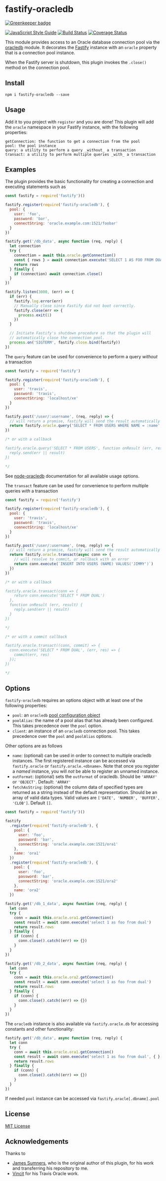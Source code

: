 # fastify-oracledb
[![Greenkeeper badge](https://badges.greenkeeper.io/leandroandrade/fastify-oracledb.svg)](https://greenkeeper.io/)

[![JavaScript Style Guide](https://img.shields.io/badge/code_style-standard-brightgreen.svg)](https://standardjs.com) [![Build Status](https://travis-ci.org/leandroandrade/fastify-oracledb.svg?branch=master)](https://travis-ci.org/leandroandrade/fastify-oracledb) [![Coverage Status](https://coveralls.io/repos/github/leandroandrade/fastify-oracledb/badge.svg?branch=master)](https://coveralls.io/github/leandroandrade/fastify-oracledb?branch=master)

This module provides access to an Oracle database connection pool via the
[oracledb](https://npm.im/oracledb) module. It decorates the [Fastify](https://fastify.io)
instance with an `oracle` property that is a connection pool instance.

When the Fastify server is shutdown, this plugin invokes the `.close()` method
on the connection pool.

## Install
```
npm i fastify-oracledb --save
```

## Usage
Add it to you project with `register` and you are done!
This plugin will add the `oracle` namespace in your Fastify instance, with the following properties:
```
getConnection: the function to get a connection from the pool
pool: the pool instance
query: a utility to perform a query _without_ a transaction
transact: a utility to perform multiple queries _with_ a transaction
```

## Examples

The plugin provides the basic functionality for creating a connection and executing statements such as

```js
const fastify = require('fastify')()

fastify.register(require('fastify-oracledb'), {
  pool: {
    user: 'foo',
    password: 'bar',
    connectString: 'oracle.example.com:1521/foobar'
  }
})

fastify.get('/db_data', async function (req, reply) {
  let connection
  try {
    connection = await this.oracle.getConnection()
    const { rows } = await connection.execute('SELECT 1 AS FOO FROM DUAL')
    return rows
  } finally {
    if (connection) await connection.close()
  }
})

fastify.listen(3000, (err) => {
  if (err) {
    fastify.log.error(err)
    // Manually close since Fastify did not boot correctly.
    fastify.close(err => {
      process.exit(1)
    })
  }

  // Initiate Fastify's shutdown procedure so that the plugin will
  // automatically close the connection pool.
  process.on('SIGTERM', fastify.close.bind(fastify))
})
```

The `query` feature can be used for convenience to perform a query _without_ a transaction

```js
const fastify = require('fastify')

fastify.register(require('fastify-oracledb'), {
  pool: {
    user: 'travis',
    password: 'travis',
    connectString: 'localhost/xe'
  } 
})

fastify.post('/user/:username', (req, reply) => {
  // will return a promise, fastify will send the result automatically
  return fastify.oracle.query('SELECT * FROM USERS WHERE NAME = :name', { name: 'james' })
})

/* or with a callback

fastify.oracle.query('SELECT * FROM USERS', function onResult (err, result) {
  reply.send(err || result)
})

*/
```
See [node-oracledb](https://oracle.github.io/node-oracledb/doc/api.html#-426-connectionexecute) documentation for all available usage options.

The `transact` feature can be used for convenience to perform multiple queries _with_ a transaction

```js
const fastify = require('fastify')

fastify.register(require('fastify-oracledb'), {
  pool: {
    user: 'travis',
    password: 'travis',
    connectString: 'localhost/xe'
  } 
})

fastify.post('/user/:username', (req, reply) => {
  // will return a promise, fastify will send the result automatically
  return fastify.oracle.transact(async conn => {
    // will resolve to commit, or rollback with an error
    return conn.execute(`INSERT INTO USERS (NAME) VALUES('JIMMY')`)
  })
})

/* or with a callback

fastify.oracle.transact(conn => {
    return conn.execute('SELECT * FROM DUAL')
  },
  function onResult (err, result) {
    reply.send(err || result)
  }
})

*/

/* or with a commit callback

fastify.oracle.transact((conn, commit) => {
  conn.execute('SELECT * FROM DUAL', (err, res) => {
    commit(err, res)
  });
})

*/

```

## Options

`fastify-oracledb` requires an options object with at least one of the following
properties:

- `pool`: an `oracledb` [pool configuration object](https://github.com/oracle/node-oracledb/blob/33331413/doc/api.md#createpool)
- `poolAlias`: the name of a pool alias that has already been configured. This
takes precedence over the `pool` option.
- `client`: an instance of an `oracledb` connection pool. This takes precedence
over the `pool` and `poolAlias` options.

Other options are as follows

- `name`: (optional) can be used in order to connect to multiple oracledb instances. The first registered instance can be accessed via `fastify.oracle` or `fastify.oracle.<dbname>`. Note that once you register a *named* instance, you will *not* be able to register an unnamed instance.
- `outFormat`: (optional) sets the `outFormat` of oracledb. Should be `'ARRAY'` or `'OBJECT'`. Default: `'ARRAY'`
- `fetchAsString`: (optional) the column data of specified types are returned as a string instead of the default representation. Should be an array of valid data types. 
Valid values are `['DATE', 'NUMBER', 'BUFFER', 'CLOB']`. Default `[]`.


```js
const fastify = require('fastify')()

fastify
  .register(require('fastify-oracledb'), {
    pool: {
      user: 'foo',
      password: 'bar',
      connectString: 'oracle.example.com:1521/ora1'
    },
    name: 'ora1'
  })
  .register(require('fastify-oracledb'), {
    pool: {
      user: 'foo',
      password: 'bar',
      connectString: 'oracle.example.com:1521/ora2'
    },
    name: 'ora2'
  })

fastify.get('/db_1_data', async function (req, reply) {
  let conn
  try {
    conn = await this.oracle.ora1.getConnection()
    const result = await conn.execute('select 1 as foo from dual')  
    return result.rows
  } finally {
    if (conn) {
      conn.close().catch((err) => {})
    }
  } 
})

fastify.get('/db_2_data', async function (req, reply) {
  let conn
  try {
    conn = await this.oracle.ora2.getConnection()
    const result = await conn.execute('select 1 as foo from dual')  
    return result.rows
  } finally {
    if (conn) {
      conn.close().catch((err) => {})
    }
  }
})
```

The `oracledb` instance is also available via `fastify.oracle.db` for accessing constants and other functionality:

```js
fastify.get('/db_data', async function (req, reply) {
  let conn
  try {
    conn = await this.oracle.ora1.getConnection()
    const result = await conn.execute('select 1 as foo from dual', { }, { outFormat: this.oracle.db.OBJECT })
    return result.rows
  } finally {
    if (conn) {
      conn.close().catch((err) => {})
    }
  } 
})
```

If needed `pool` instance can be accessed via `fastify.oracle[.dbname].pool`

## License

[MIT License](http://jsumners.mit-license.org/)

## Acknowledgements

Thanks to 
- [James Sumners](https://github.com/jsumners), who is the original author of this plugin, for his work and transferring his repository to me.
- [Vincit](https://github.com/Vincit/travis-oracledb-xe) for his Travis Oracle work.
